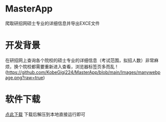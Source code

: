 # MasterApp
爬取研招网硕士专业的详细信息并导出EXCE文件

# 开发背景
在研招网上查询各个院校的硕士专业的详细信息（考试范围，拟招人数）非常麻烦，换个院校都需要重新进入查看，浏览器标签页多而乱
!(https://github.com/KobeGigi224/MasterApp/blob/main/Images/manywebpage.png?raw=true)

# 软件下载
[点此下载]([https://pages.github.com/](https://github.com/KobeGigi224/MasterApp/raw/main/Release/Release.zip))
下载后解压到本地直接运行即可
